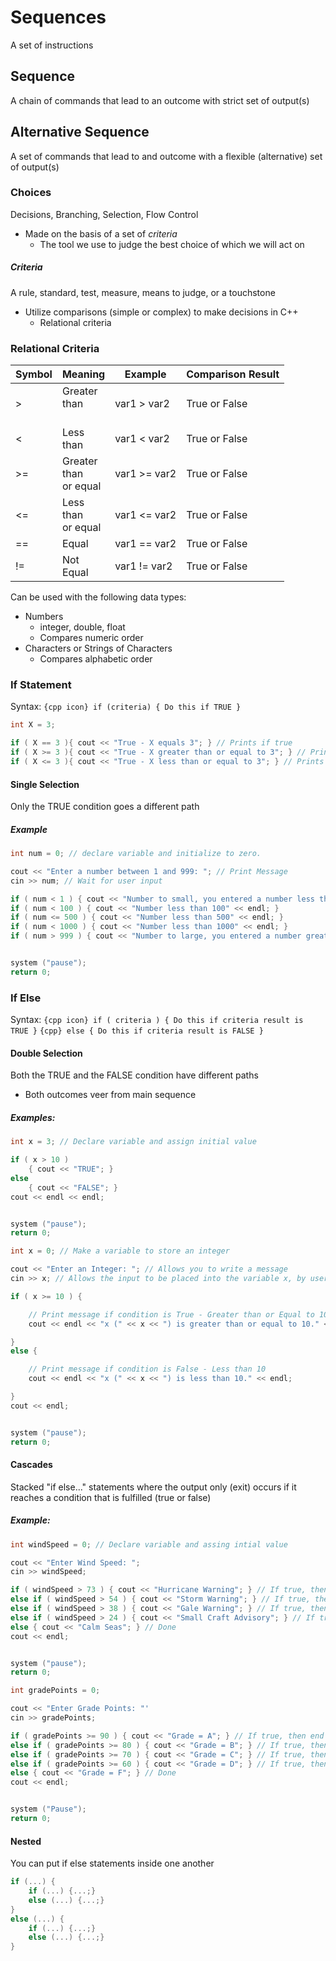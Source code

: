 # Sequences
A set of instructions
## Sequence
A chain of commands that lead to an outcome with strict set of output(s)
## Alternative Sequence
A set of commands that lead to and outcome with a flexible (alternative) set of output(s)
### Choices
Decisions, Branching, Selection, Flow Control
- Made on the basis of a set of *criteria*
	- The tool we use to judge the best choice of which we will act on
##### Criteria
A rule, standard, test, measure, means to judge, or a touchstone
- Utilize comparisons (simple or complex) to make decisions in C++
	- Relational criteria
### Relational Criteria
| Symbol | Meaning                          | Example      | Comparison Result |
| :----- | -------------------------------- | ------------ | ----------------- |
| >      | Greater<br>than<br><br>          | var1 > var2  | True or False     |
| <      | Less<br>than                     | var1 < var2  | True or False     |
| >=     | Greater <br>than<br>or equal<br> | var1 >= var2 | True or False     |
| <=     | Less<br>than<br>or equal         | var1 <= var2 | True or False     |
| ==     | Equal                            | var1 == var2 | True or False     |
| !=     | Not<br>Equal                     | var1 != var2 | True or False     |
Can be used with the following data types:
- Numbers
	- integer, double, float
	- Compares numeric order
- Characters or Strings of Characters
	- Compares alphabetic order
### If Statement
Syntax: `{cpp icon} if (criteria) { Do this if TRUE }`
```cpp
int X = 3;

if ( X == 3 ){ cout << "True - X equals 3"; } // Prints if true
if ( X >= 3 ){ cout << "True - X greater than or equal to 3"; } // Prints if true and previous line(s) before aren't true
if ( X <= 3 ){ cout << "True - X less than or equal to 3"; } // Prints if true and previous line(s) before aren't true
```
#### Single Selection
Only the TRUE condition goes a different path
##### Example
```cpp
int num = 0; // declare variable and initialize to zero.  

cout << "Enter a number between 1 and 999: "; // Print Message  
cin >> num; // Wait for user input  

if ( num < 1 ) { cout << "Number to small, you entered a number less than 1" << endl; }  
if ( num < 100 ) { cout << "Number less than 100" << endl; }  
if ( num <= 500 ) { cout << "Number less than 500" << endl; }  
if ( num < 1000 ) { cout << "Number less than 1000" << endl; }  
if ( num > 999 ) { cout << "Number to large, you entered a number greater than 999" << endl; }  


system ("pause");  
return 0;  
```
### If Else
Syntax: 
`{cpp icon} if ( criteria ) { Do this if criteria result is TRUE }`
	`{cpp} else { Do this if criteria result is FALSE }`
#### Double Selection
Both the TRUE and the FALSE condition have different paths
- Both outcomes veer from main sequence
##### Examples:
```cpp title:>10
int x = 3; // Declare variable and assign initial value

if ( x > 10 )
	{ cout << "TRUE"; }
else
	{ cout << "FALSE"; }
cout << endl << endl;


system ("pause");
return 0;
```
```cpp title:>=10
int x = 0; // Make a variable to store an integer

cout << "Enter an Integer: "; // Allows you to write a message
cin >> x; // Allows the input to be placed into the variable x, by user entry

if ( x >= 10 ) {

	// Print message if condition is True - Greater than or Equal to 10
	cout << endl << "x (" << x << ") is greater than or equal to 10." << endl;

}
else {

	// Print message if condition is False - Less than 10
	cout << endl << "x (" << x << ") is less than 10." << endl;

}
cout << endl;


system ("pause");
return 0;
```
#### Cascades
Stacked "if else..." statements where the output only (exit) occurs if it reaches a condition that is fulfilled (true or false)
##### Example:
```cpp title:"Weather Warning"
int windSpeed = 0; // Declare variable and assing intial value

cout << "Enter Wind Speed: ";
cin >> windSpeed;

if ( windSpeed > 73 ) { cout << "Hurricane Warning"; } // If true, then ends here; if false, drop to next line
else if ( windSpeed > 54 ) { cout << "Storm Warning"; } // If true, then end here; if false, drop to next line
else if ( windSpeed > 38 ) { cout << "Gale Warning"; } // If true, then end here; if false, drop to next line
else if ( windSpeed > 24 ) { cout << "Small Craft Advisory"; } // If true, then end here; if false, drop to next line
else { cout << "Calm Seas"; } // Done
cout << endl;


system ("pause");
return 0;
```
```cpp title:"Grade Conversion (Points to Letter)"
int gradePoints = 0;

cout << "Enter Grade Points: "'
cin >> gradePoints;

if ( gradePoints >= 90 ) { cout << "Grade = A"; } // If true, then end here; if false, drop to next line
else if ( gradePoints >= 80 ) { cout << "Grade = B"; } // If true, then end here; if false, drop to next line
else if ( gradePoints >= 70 ) { cout << "Grade = C"; } // If true, then end here; if false, drop to next line
else if ( gradePoints >= 60 ) { cout << "Grade = D"; } // If true, then end here; if false, drop to next line
else { cout << "Grade = F"; } // Done
cout << endl;


system ("Pause");
return 0;
```
#### Nested
You can put if else statements inside one another
```cpp title:"If Else Diagram"
if (...) {
	if (...) {...;}
	else (...) {...;}
}
else (...) {
	if (...) {...;}
	else (...) {...;}
}
```